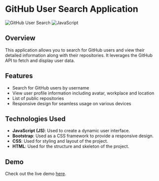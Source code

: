# GitHub User Search Application

![GitHub User Search](https://img.shields.io/badge/GitHub-User%20Search-blue.svg)
![JavaScript](https://img.shields.io/badge/JavaScript-ES6+-yellow.svg)

## Overview

This application allows you to search for GitHub users and view their detailed information along with their repositories. It leverages the GitHub API to fetch and display user data.

## Features

- Search for GitHub users by username
- View user profile information including avatar, workplace and location
- List of public repositories 
- Responsive design for seamless usage on various devices

## Technologies Used

- **JavaScript (JS)**: Used to create a dynamic user interface.
- **Bootstrap**: Used as a CSS framework to provide a responsive design.
- **CSS**: Used for styling and layout of the project.
- **HTML**: Used for the structure and skeleton of the project.


## Demo

Check out the live demo [here](https://main--usersearchgit.netlify.app/#).


